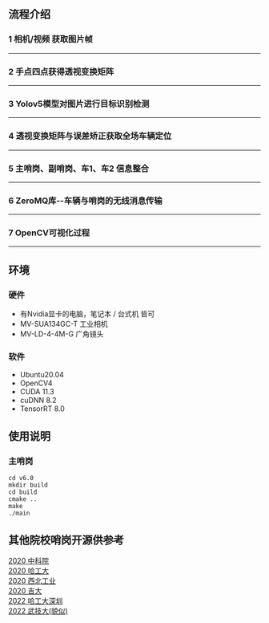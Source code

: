 ## 流程介绍
### 1 相机/视频 获取图片帧

---
### 2 手点四点获得透视变换矩阵

---
### 3 Yolov5模型对图片进行目标识别检测

---
### 4 透视变换矩阵与误差矫正获取全场车辆定位

---
### 5 主哨岗、副哨岗、车1、车2 信息整合

---
### 6 ZeroMQ库--车辆与哨岗的无线消息传输

---
### 7 OpenCV可视化过程

---

## 环境
### 硬件
- 有Nvidia显卡的电脑，笔记本 / 台式机 皆可
- MV-SUA134GC-T 工业相机
- MV-LD-4-4M-G 广角镜头
### 软件
- Ubuntu20.04
- OpenCV4
- CUDA 11.3
- cuDNN 8.2
- TensorRT 8.0


## 使用说明
### 主哨岗
```shell
cd v6.0
mkdir build
cd build
cmake ..
make
./main
```

## 其他院校哨岗开源供参考
[2020 中科院](https://github.com/DRL-CASIA/RMAI2020-Perception)  
[2020 哈工大](https://github.com/MengXiangBo/ICRA2020_RM_IHiter_Perception)  
[2020 西北工业](https://github.com/nwpu-v5-team/ICRA-RoboMaster-2020-Perception)  
[2020 吉大](https://github.com/Junking1/ICRA2020-JLU-TARS_GO-Perception)  
[2022 哈工大深圳](https://github.com/Critical-HIT-hitsz/RMUA2022)  
[2022 武技大(貌似)](https://github.com/chinaheyu/whistle)  